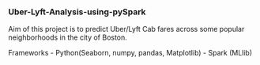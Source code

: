 ### Uber-Lyft-Analysis-using-pySpark

Aim of this project is to predict Uber/Lyft Cab fares across some popular neighborhoods in the city of Boston. 

Frameworks - Python(Seaborn, numpy, pandas, Matplotlib)
           - Spark (MLlib)
